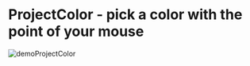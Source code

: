 # ProjectColor - pick a color with the point of your mouse

![demoProjectColor](https://user-images.githubusercontent.com/90839872/176993602-97a94649-e1e6-4d50-b9aa-fa6e55138fcb.gif)
